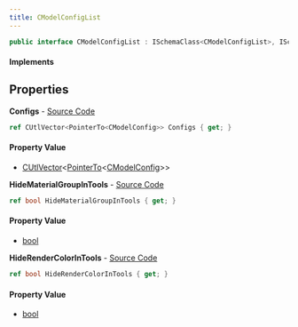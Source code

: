 ```yaml
---
title: CModelConfigList
---
```


```csharp
public interface CModelConfigList : ISchemaClass<CModelConfigList>, ISchemaField, ISchemaClass, INativeHandle
```

#### Implements

## Properties

**Configs** - [Source Code](https://github.com/swiftly-solution/swiftlys2/blob/main/managed/src/SwiftlyS2.Generated/Schemas/Interfaces/CModelConfigList.cs#L20)

```csharp
ref CUtlVector<PointerTo<CModelConfig>> Configs { get; }
```

#### Property Value

- [CUtlVector](/docs/api/shared/natives/cutlvector-1)<[PointerTo](/docs/api/shared/natives/pointerto-1)<[CModelConfig](/docs/api/shared/schemadefinitions/cmodelconfig)>>

**HideMaterialGroupInTools** - [Source Code](https://github.com/swiftly-solution/swiftlys2/blob/main/managed/src/SwiftlyS2.Generated/Schemas/Interfaces/CModelConfigList.cs#L16)

```csharp
ref bool HideMaterialGroupInTools { get; }
```

#### Property Value

- [bool](https://learn.microsoft.com/dotnet/api/system.boolean)

**HideRenderColorInTools** - [Source Code](https://github.com/swiftly-solution/swiftlys2/blob/main/managed/src/SwiftlyS2.Generated/Schemas/Interfaces/CModelConfigList.cs#L18)

```csharp
ref bool HideRenderColorInTools { get; }
```

#### Property Value

- [bool](https://learn.microsoft.com/dotnet/api/system.boolean)

